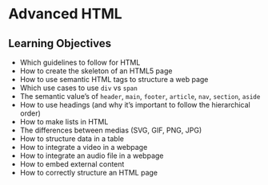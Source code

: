 # Advanced HTML

## Learning Objectives

*   Which guidelines to follow for HTML
*   How to create the skeleton of an HTML5 page
*   How to use semantic HTML tags to structure a web page
*   Which use cases to use `div` vs `span`
*   The semantic value’s of `header`, `main`, `footer`, `article`, `nav`, `section`, `aside`
*   How to use headings (and why it’s important to follow the hierarchical order)
*   How to make lists in HTML
*   The differences between medias (SVG, GIF, PNG, JPG)
*   How to structure data in a table
*   How to integrate a video in a webpage
*   How to integrate an audio file in a webpage
*   How to embed external content
*   How to correctly structure an HTML page
